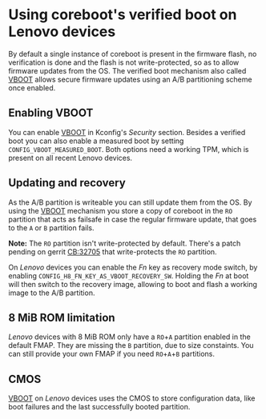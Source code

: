 # Using coreboot's verified boot on Lenovo devices

By default a single instance of coreboot is present in the firmware flash,
no verification is done and the flash is not write-protected, so as to allow
firmware updates from the OS.
The verified boot mechanism also called [VBOOT] allows secure firmware
updates using an A/B partitioning scheme once enabled.

## Enabling VBOOT
You can enable [VBOOT] in Kconfig's *Security* section. Besides a verified
boot you can also enable a measured boot by setting
`CONFIG_VBOOT_MEASURED_BOOT`. Both options need a working TPM, which is
present on all recent Lenovo devices.

## Updating and recovery
As the A/B partition is writeable you can still update them from the OS.
By using the [VBOOT] mechanism you store a copy of coreboot in the `RO`
partition that acts as failsafe in case the regular firmware update, that
goes to the `A` or `B` partition fails.

**Note:** The `RO` partition isn't write-protected by default. There's a patch
pending on gerrit [CB:32705] that write-protects the `RO` partition.

On *Lenovo* devices you can enable the *Fn* key as recovery mode switch, by
enabling `CONFIG_H8_FN_KEY_AS_VBOOT_RECOVERY_SW`.
Holding the *Fn* at boot will then switch to the recovery image, allowing
to boot and flash a working image to the A/B partition.

## 8 MiB ROM limitation
*Lenovo* devices with 8 MiB ROM only have a `RO`+`A` partition enabled in the
default FMAP. They are missing the `B` partition, due to size constaints.
You can still provide your own FMAP if you need `RO`+`A`+`B` partitions.

## CMOS
[VBOOT] on *Lenovo* devices uses the CMOS to store configuration data, like
boot failures and the last successfully booted partition.

[VBOOT]: ../../security/vboot/index.md
[CB:32705]: https://review.coreboot.org/32705
